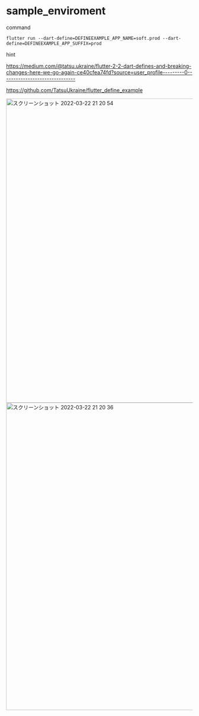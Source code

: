 # sample_enviroment

command

```
flutter run --dart-define=DEFINEEXAMPLE_APP_NAME=soft.prod --dart-define=DEFINEEXAMPLE_APP_SUFFIX=prod
```

hint

https://medium.com/@tatsu.ukraine/flutter-2-2-dart-defines-and-breaking-changes-here-we-go-again-ce40cfea74fd?source=user_profile---------0-------------------------------

https://github.com/TatsuUkraine/flutter_define_example


<img width="819" alt="スクリーンショット 2022-03-22 21 20 54" src="https://user-images.githubusercontent.com/16457165/159480968-ebaf2d95-89f3-4051-82ec-ffb323e49646.png">



<img width="828" alt="スクリーンショット 2022-03-22 21 20 36" src="https://user-images.githubusercontent.com/16457165/159480956-149e2b4f-0a4b-44e4-9e22-082e5d48c931.png">
